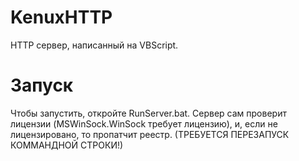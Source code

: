 # KenuxHTTP
HTTP сервер, написанный на VBScript. 

# Запуск
Чтобы запустить, откройте RunServer.bat. Сервер сам проверит лицензии (MSWinSock.WinSock требует лицензию), и, если не лицензировано, то пропатчит реестр. (ТРЕБУЕТСЯ ПЕРЕЗАПУСК КОММАНДНОЙ СТРОКИ!)
